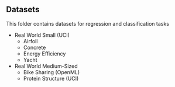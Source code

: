 ## Datasets

This folder contains datasets for regression and classification tasks

- Real World Small (UCI)
    - Airfoil
    - Concrete
    - Energy Efficiency
    - Yacht
- Real World Medium-Sized
    - Bike Sharing (OpenML)
    - Protein Structure (UCI)
